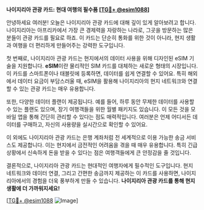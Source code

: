 **나이지리아 관광 카드: 현대 여행의 필수품 [[TG💪+ @esim1088](https://t.me/s/esim1088)]**

안녕하세요 여러분! 오늘은 나이지리아 관광 카드에 대해 깊이 있게 알아보려고 합니다. 나이지리아는 아프리카에서 가장 큰 경제력을 자랑하는 나라로, 그곳을 방문하는 많은 분들이 관광 카드를 필요로 하죠. 이 카드는 단순히 통화를 위한 것이 아니라, 현지 생활과 여행을 더 편리하게 만들어주는 강력한 도구입니다.

첫 번째로, 나이지리아 관광 카드는 현지에서의 데이터 사용을 위해 디자인된 eSIM 기술을 지원합니다. **eSIM**이란 물리적인 SIM 카드를 대체하는 새로운 형태의 시장입니다. 이 카드를 스마트폰이나 태블릿에 등록하면, 데이터를 쉽게 연결할 수 있어요. 특히 해외에서 데이터 요금이 부담스러울 때, eSIM을 활용해 나이지리아의 현지 네트워크와 연결할 수 있는 관광 카드는 매우 유용합니다.

또한, 다양한 데이터 플랜이 제공됩니다. 예를 들어, 하루 동안 무제한 데이터를 사용할 수 있는 플랜도 있으며, 장기 여행객들을 위한 월별 패키지도 있습니다. 이 모든 것을 모바일 앱을 통해 간단히 관리할 수 있다는 점도 매력적입니다. 여러분은 언제 어디서든 데이터를 구매하고, 자신의 사용량을 실시간으로 확인할 수 있어요.

이 외에도 나이지리아 관광 카드는 은행 계좌처럼 전 세계적으로 이용 가능한 송금 서비스도 제공합니다. 이는 현지에서 금전적인 어려움을 겪을 때 매우 유용합니다. 특히 긴급 상황에서 신속하게 돈을 받을 수 있다는 점은 여행객들에게 큰 안정감을 줄 것입니다.

결론적으로, 나이지리아 관광 카드는 현대적인 여행자에게 필수적인 도구입니다. 현지 네트워크와 데이터 연결, 그리고 간편한 송금까지 제공하는 이 카드를 사용하면, 나이지리아에서의 경험을 더욱 풍부하게 만들 수 있습니다. **나이지리아 관광 카드를 통해 현지 생활에 더 가까워지세요!**

[[TG💪+ @esim1088](https://t.me/s/esim1088) ![Image](https://i.postimg.cc/Y0z9fWf4/image.png)]
